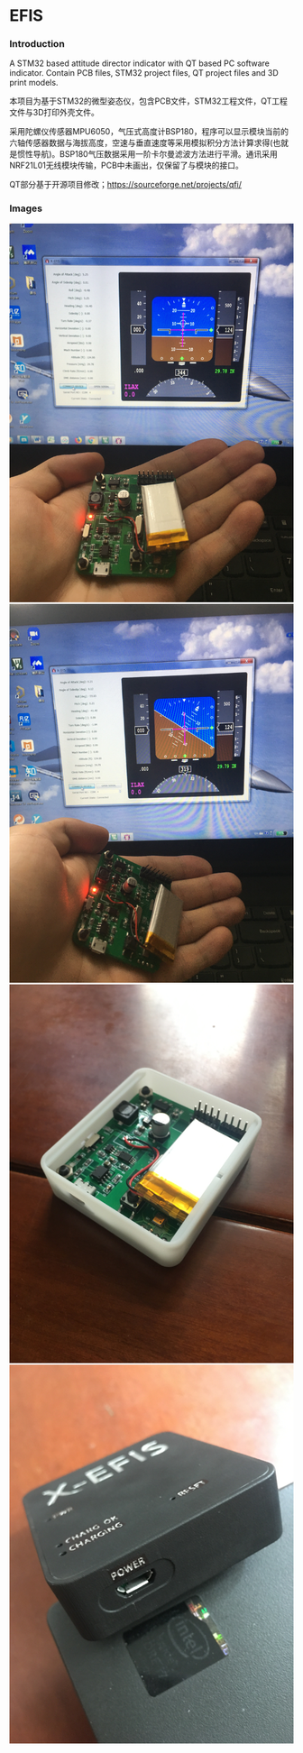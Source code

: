 # EFIS
### Introduction
A STM32 based attitude director indicator with QT based PC software indicator. Contain PCB files, STM32 project files, QT project files and 3D print models.

本项目为基于STM32的微型姿态仪，包含PCB文件，STM32工程文件，QT工程文件与3D打印外壳文件。

采用陀螺仪传感器MPU6050，气压式高度计BSP180，程序可以显示模块当前的六轴传感器数据与海拔高度，空速与垂直速度等采用模拟积分方法计算求得(也就是惯性导航)。BSP180气压数据采用一阶卡尔曼滤波方法进行平滑。通讯采用NRF21L01无线模块传输，PCB中未画出，仅保留了与模块的接口。

QT部分基于开源项目修改；https://sourceforge.net/projects/qfi/

### Images
![image1](https://github.com/McLaren12345/EFIS/blob/master/Images/IMG_1602.JPG)
![image2](https://github.com/McLaren12345/EFIS/blob/master/Images/IMG_1604.JPG)
![image3](https://github.com/McLaren12345/EFIS/blob/master/Images/IMG_1610.JPG)
![image4](https://github.com/McLaren12345/EFIS/blob/master/Images/IMG_1617.JPG)
